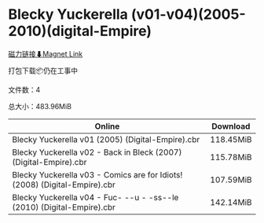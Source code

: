 # Blecky Yuckerella (v01-v04)(2005-2010)(digital-Empire)

[磁力链接⬇Magnet Link](magnet:?xt=urn:btih:e23021febcf0fd18f0c89073724a776db298fd99&dn=Blecky%20Yuckerella%20%28v01-v04%29%282005-2010%29%28digital-Empire%29)

打包下载📦仍在工事中

文件数：4

总大小：483.96MiB

Online | Download
--- | ---
Blecky Yuckerella v01 (2005) (Digital-Empire).cbr | 118.45MiB
Blecky Yuckerella v02 - Back in Bleck (2007) (Digital-Empire).cbr | 115.78MiB
Blecky Yuckerella v03 - Comics are for Idiots! (2008) (Digital-Empire).cbr | 107.59MiB
Blecky Yuckerella v04 - Fuc- --u - -ss--le (2010) (Digital-Empire).cbr | 142.14MiB